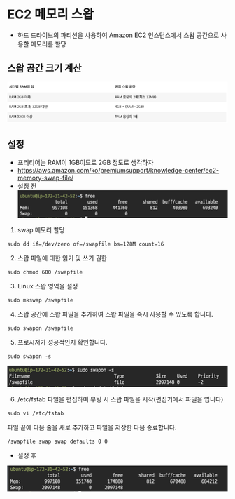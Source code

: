 # EC2 메모리 스왑

- 하드 드라이브의 파티션을 사용하여 Amazon EC2 인스턴스에서 스왑 공간으로 사용할 메모리를 할당

## 스왑 공간 크기 계산

![ec2-memory-swap-1](../assets/ec2-memory-swap-1.png)

## 설정

- 프리티어는 RAM이 1GB이므로 2GB 정도로 생각하자
- https://aws.amazon.com/ko/premiumsupport/knowledge-center/ec2-memory-swap-file/
- 설정 전
  ![ec2-memory-swap-2](../assets/ec2-memory-swap-2.png)

1. swap 메모리 할당

```
sudo dd if=/dev/zero of=/swapfile bs=128M count=16
```

2. 스왑 파일에 대한 읽기 및 쓰기 권한

```
sudo chmod 600 /swapfile
```

3. Linux 스왑 영역을 설정

```
sudo mkswap /swapfile
```

4. 스왑 공간에 스왑 파일을 추가하여 스왑 파일을 즉시 사용할 수 있도록 합니다.

```
sudo swapon /swapfile
```

5. 프로시저가 성공적인지 확인합니다.

```
sudo swapon -s
```

![ec2-memory-swap-3](../assets/ec2-memory-swap-3.png)

6.  /etc/fstab 파일을 편집하여 부팅 시 스왑 파일을 시작(편집기에서 파일을 엽니다)

```
sudo vi /etc/fstab
```

파일 끝에 다음 줄을 새로 추가하고 파일을 저장한 다음 종료합니다.

```
/swapfile swap swap defaults 0 0
```

- 설정 후

![ec2-memory-swap-4](../assets/ec2-memory-swap-4.png)
